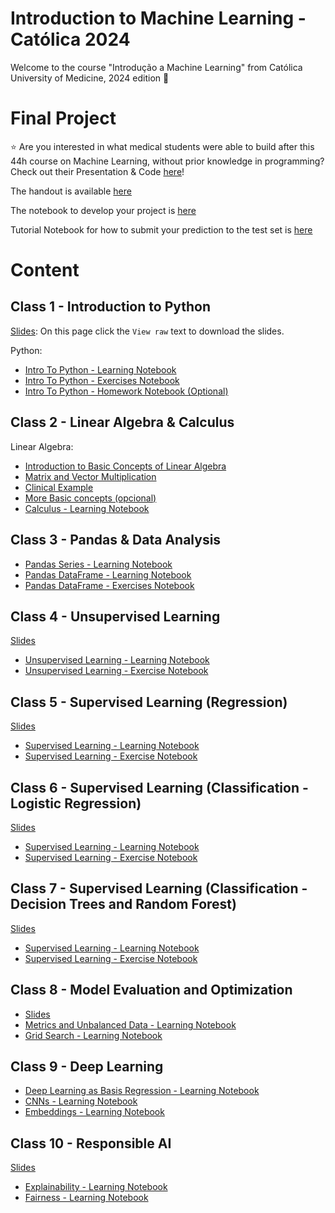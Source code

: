 # Introduction to Machine Learning - Católica 2024

Welcome to the course "Introdução a Machine Learning" from Católica University of Medicine, 2024 edition 🎉

# Final Project

⭐ Are you interested in what medical students were able to build after this 44h course on Machine Learning, without prior knowledge in programming? Check out their Presentation & Code [here](placeholder)!

The handout is available [here](https://github.com/Hospital-Da-Luz-Learning-Health/MLCatolica24/tree/main/Final%20Project)

The notebook to develop your project is [here](https://colab.research.google.com/github/Hospital-Da-Luz-Learning-Health/MLCatolica24/blob/main/Final%20Project/final_project.ipynb)

Tutorial Notebook for how to submit your prediction to the test set is [here](https://colab.research.google.com/github/Hospital-Da-Luz-Learning-Health/MLCatolica24/blob/main/Final%20Project/submission%20tutorial.ipynb)

# Content

## Class 1 - Introduction to Python

[Slides](https://github.com/Hospital-Da-Luz-Learning-Health/MLCatolica24/blob/main/Aula%201%20-%20Introduction%20to%20Basic%20Concepts/slides/20240618%20IMLH%20First%20class.pptx): On this page click the `View raw` text to download the slides.

Python:
- [Intro To Python - Learning Notebook](https://colab.research.google.com/github/Hospital-Da-Luz-Learning-Health/MLCatolica24/blob/main/Aula%201%20-%20Introduction%20to%20Basic%20Concepts/Intro%20to%20Python%20-%20Learning%20Notebook.ipynb)
- [Intro To Python - Exercises Notebook](https://colab.research.google.com/github/Hospital-Da-Luz-Learning-Health/MLCatolica24/blob/main/Aula%201%20-%20Introduction%20to%20Basic%20Concepts/Intro%20to%20Python%20-%20Exercise%20Notebook.ipynb)
- [Intro To Python - Homework Notebook (Optional)](https://colab.research.google.com/github/Hospital-Da-Luz-Learning-Health/MLCatolica24/blob/main/Aula%201%20-%20Introduction%20to%20Basic%20Concepts/Intro%20to%20Python%20-%20Homework%20(Optional).ipynb)

## Class 2 - Linear Algebra & Calculus
Linear Algebra:
- [Introduction to Basic Concepts of Linear Algebra](https://colab.research.google.com/github/MonitSharma/Numerical-Linear-Algebra/blob/main/Basic%20Numerical%20Linear%20Algebra/1-Scalars%2C_Vectors%2C_Matrices_and_Tensors.ipynb)
- [Matrix and Vector Multiplication](https://colab.research.google.com/github/MonitSharma/Numerical-Linear-Algebra/blob/main/Basic%20Numerical%20Linear%20Algebra/2-Multiplying_Matrices_and_Vectors.ipynb)
- [Clinical Example](https://colab.research.google.com/github/Hospital-Da-Luz-Learning-Health/MLCatolica24/blob/main/Aula%202%20-%20Linear%20Algebra%20%26%20Calculus/LinearAlgebra.ipynb)
- [More Basic concepts (opcional)](https://github.com/MonitSharma/Numerical-Linear-Algebra)
- [Calculus - Learning Notebook](https://colab.research.google.com/github/Hospital-Da-Luz-Learning-Health/MLCatolica24/blob/main/Aula%202%20-%20Linear%20Algebra%20%26%20Calculus/Calculus%20-%20Learning%20Notebook.ipynb)

## Class 3 - Pandas & Data Analysis

- [Pandas Series - Learning Notebook](https://colab.research.google.com/github/Hospital-Da-Luz-Learning-Health/MLCatolica24/blob/main/Aula%203%20-%20Data%20Analysis%20%26%20Statistics/Pandas%20Series%20101/Learning%20Notebook.ipynb)
- [Pandas DataFrame - Learning Notebook](https://colab.research.google.com/github/Hospital-Da-Luz-Learning-Health/MLCatolica24/blob/main/Aula%203%20-%20Data%20Analysis%20%26%20Statistics/Pandas%20DataFrames%20101/Learning%20Notebook.ipynb)
- [Pandas DataFrame - Exercises Notebook](https://colab.research.google.com/github//Hospital-Da-Luz-Learning-Health/MLCatolica24/blob/main/Aula%203%20-%20Data%20Analysis%20%26%20Statistics/Pandas%20DataFrames%20101/Exercise%20notebook.ipynb)

## Class 4 - Unsupervised Learning
[Slides](https://github.com/Hospital-Da-Luz-Learning-Health/MLCatolica24/blob/main/Aula%204%20-%20Unsupervised%20Learning/Intro%5EMUnsupervised%5EMDataReduction_rev.pdf)

- [Unsupervised Learning - Learning Notebook](https://colab.research.google.com/github/Hospital-Da-Luz-Learning-Health/MLCatolica24/blob/main/Aula%204%20-%20Unsupervised%20Learning/Learning%20Notebook.ipynb)
- [Unsupervised Learning - Exercise Notebook](https://colab.research.google.com/github/Hospital-Da-Luz-Learning-Health/MLCatolica24/blob/main/Aula%204%20-%20Unsupervised%20Learning/Exercise%20Notebook.ipynb)

## Class 5 - Supervised Learning (Regression)
[Slides](https://github.com/Hospital-Da-Luz-Learning-Health/MLCatolica24/blob/main/Aula%205%20-%20Supervised%20Learning%20I/Supervised%20Learning%20-%20regression.pdf)

- [Supervised Learning - Learning Notebook](https://colab.research.google.com/github/Hospital-Da-Luz-Learning-Health/MLCatolica24/blob/main/Aula%205%20-%20Supervised%20Learning%20I/Learning%20Notebook.ipynb)
- [Supervised Learning - Exercise Notebook](https://colab.research.google.com/github/Hospital-Da-Luz-Learning-Health/MLCatolica24/blob/main/Aula%205%20-%20Supervised%20Learning%20I/Exercise%20Notebook.ipynb)

## Class 6 - Supervised Learning (Classification - Logistic Regression)
[Slides](https://github.com/Hospital-Da-Luz-Learning-Health/MLCatolica24/blob/main/Aula%206%20-%20Supervised%20Learning%20II/Supervised%20Learning%20-%20classification%20I.pdf)

- [Supervised Learning - Learning Notebook](https://colab.research.google.com/github/Hospital-Da-Luz-Learning-Health/MLCatolica24/blob/main/Aula%206%20-%20Supervised%20Learning%20II/Learning%20Notebook.ipynb)
- [Supervised Learning - Exercise Notebook](https://colab.research.google.com/github/Hospital-Da-Luz-Learning-Health/MLCatolica24/blob/main/Aula%206%20-%20Supervised%20Learning%20II/Exercise%20Notebook.ipynb)

## Class 7 - Supervised Learning (Classification - Decision Trees and Random Forest)
[Slides](https://github.com/Hospital-Da-Luz-Learning-Health/MLCatolica24/blob/main/Aula%207%20-%20Supervised%20Learning%20III/Supervised%20Learning%20-%20classification%20II.pdf)
- [Supervised Learning - Learning Notebook](https://colab.research.google.com/github/Hospital-Da-Luz-Learning-Health/MLCatolica24/blob/main/Aula%207%20-%20Supervised%20Learning%20III/Learning%20Notebook.ipynb)
- [Supervised Learning - Exercise Notebook](https://colab.research.google.com/github/Hospital-Da-Luz-Learning-Health/MLCatolica24/blob/main/Aula%207%20-%20Supervised%20Learning%20III/Exercise%20Notebook.ipynb)

## Class 8 - Model Evaluation and Optimization
- [Slides](https://github.com/Hospital-Da-Luz-Learning-Health/MLCatolica24/blob/main/Aula%208%20-%20Metrics%20%26%20Model%20Optimization/Model%20Optimization%20and%20Evaluation.pptx)
- [Metrics and Unbalanced Data - Learning Notebook](https://colab.research.google.com/github/Hospital-Da-Luz-Learning-Health/MLCatolica24/blob/main/Aula%208%20-%20Metrics%20%26%20Model%20Optimization/Metrics%20%26%20Unblanced%20Data%20-%20Learning%20Notebook.ipynb)
- [Grid Search - Learning Notebook](https://colab.research.google.com/github/Hospital-Da-Luz-Learning-Health/MLCatolica24/blob/main/Aula%208%20-%20Metrics%20%26%20Model%20Optimization/Grid%20Search%20-%20Learning%20Notebook.ipynb)

## Class 9 - Deep Learning

- [Deep Learning as Basis Regression - Learning Notebook](https://colab.research.google.com/github/Hospital-Da-Luz-Learning-Health/MLCatolica24/blob/main/Aula%209%20-%20Deep%20Learning/Deep%20Learning%20as%20Basis%20Regression%20-%20Learning%20Notebook.ipynb)
- [CNNs - Learning Notebook](https://colab.research.google.com/github/Hospital-Da-Luz-Learning-Health/MLCatolica24/blob/main/Aula%209%20-%20Deep%20Learning/CNNs.ipynb)
- [Embeddings - Learning Notebook](https://colab.research.google.com/github/Hospital-Da-Luz-Learning-Health/MLCatolica24/blob/main/Aula%209%20-%20Deep%20Learning/Embeddings.ipynb)

## Class 10 - Responsible AI
[Slides](https://github.com/Hospital-Da-Luz-Learning-Health/MLCatolica24/blob/main/Aula%2010%20-%20%20Responsible%20AI/20240704_ResponsibleAI.pdf)

- [Explainability - Learning Notebook](https://colab.research.google.com/github/Hospital-Da-Luz-Learning-Health/MLCatolica24/blob/main/Aula%2010%20-%20%20Responsible%20AI/Learning%20Notebook%20-%20Explainability.ipynb)
- [Fairness - Learning Notebook](https://colab.research.google.com/github/Hospital-Da-Luz-Learning-Health/MLCatolica24/blob/main/Aula%2010%20-%20%20Responsible%20AI/Learning%20Notebook%20-%20Fairness.ipynb)
